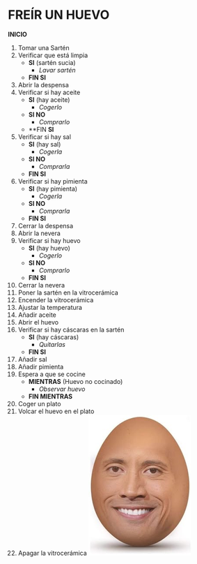 # FREÍR UN HUEVO

**INICIO**

1. Tomar una Sartén
2. Verificar que está limpia
    - **SI** (sartén sucia)
        - *Lavar sartén*
    - **FIN SI**
3. Abrir la despensa
4. Verificar si hay aceite
    - **SI** (hay aceite)
        - *Cogerlo*
    - **SI NO**
        - *Comprarlo*
    - **FIN **SI**
5. Verificar si hay sal
    - **SI** (hay sal)
        - *Cogerla*
    - **SI NO**
        - *Comprarla*
    - **FIN SI**
6. Verificar si hay pimienta
    - **SI** (hay pimienta)
        - *Cogerla*
    - **SI NO**
        - *Comprarla*
    - **FIN SI**
7. Cerrar la despensa
8. Abrir la nevera
9. Verificar si hay huevo
    - **SI** (hay huevo)
        - *Cogerlo*
    - **SI NO**
        - *Comprarlo*
    - **FIN SI**
10. Cerrar la nevera
11. Poner la sartén en la vitrocerámica
12. Encender la vitrocerámica
13. Ajustar la temperatura
14. Añadir aceite
15. Abrir el huevo
16. Verificar si hay cáscaras en la sartén
    - **SI** (hay cáscaras)
        - *Quitarlas*
    - **FIN SI**
17. Añadir sal
18. Añadir pimienta
19. Espera a que se cocine
    - **MIENTRAS** (Huevo no cocinado)
        - *Observar huevo*
    - **FIN MIENTRAS**
20. Coger un plato
21. Volcar el huevo en el plato
22. Apagar la vitrocerámica
![huevo](img/huevo.jpg)






    
